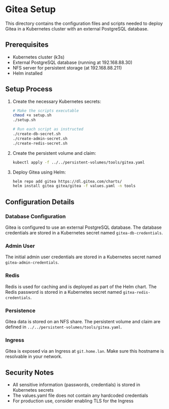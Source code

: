 # Gitea Setup

This directory contains the configuration files and scripts needed to deploy Gitea in a Kubernetes cluster with an external PostgreSQL database.

## Prerequisites

- Kubernetes cluster (k3s)
- External PostgreSQL database (running at 192.168.88.30)
- NFS server for persistent storage (at 192.168.88.211)
- Helm installed

## Setup Process

1. Create the necessary Kubernetes secrets:

   ```bash
   # Make the scripts executable
   chmod +x setup.sh
   ./setup.sh

   # Run each script as instructed
   ./create-db-secret.sh
   ./create-admin-secret.sh
   ./create-redis-secret.sh
   ```

2. Create the persistent volume and claim:

   ```bash
   kubectl apply -f ../../persistent-volumes/tools/gitea.yaml
   ```

3. Deploy Gitea using Helm:

   ```bash
   helm repo add gitea https://dl.gitea.com/charts/
   helm install gitea gitea/gitea -f values.yaml -n tools
   ```

## Configuration Details

### Database Configuration

Gitea is configured to use an external PostgreSQL database. The database credentials are stored in a Kubernetes secret named `gitea-db-credentials`.

### Admin User

The initial admin user credentials are stored in a Kubernetes secret named `gitea-admin-credentials`.

### Redis

Redis is used for caching and is deployed as part of the Helm chart. The Redis password is stored in a Kubernetes secret named `gitea-redis-credentials`.

### Persistence

Gitea data is stored on an NFS share. The persistent volume and claim are defined in `../../persistent-volumes/tools/gitea.yaml`.

### Ingress

Gitea is exposed via an Ingress at `git.home.lan`. Make sure this hostname is resolvable in your network.

## Security Notes

- All sensitive information (passwords, credentials) is stored in Kubernetes secrets
- The values.yaml file does not contain any hardcoded credentials
- For production use, consider enabling TLS for the Ingress
